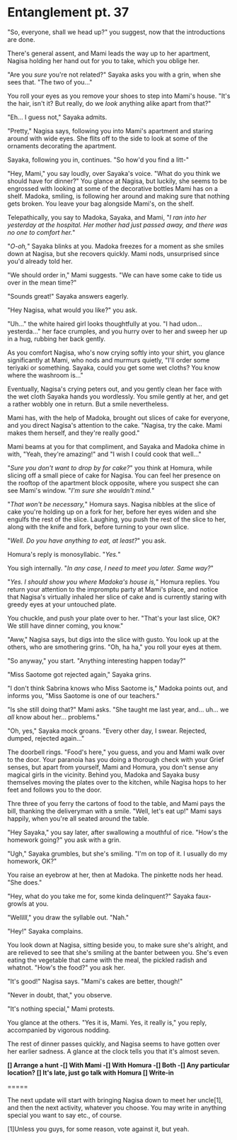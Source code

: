 # Entanglement pt. 37

"So, everyone, shall we head up?" you suggest, now that the introductions are done.

There's general assent, and Mami leads the way up to her apartment, Nagisa holding her hand out for you to take, which you oblige her.

"Are you *sure* you're not related?" Sayaka asks you with a grin, when she sees that. "The two of you..."

You roll your eyes as you remove your shoes to step into Mami's house. "It's the hair, isn't it? But really, do we *look* anything alike apart from that?"

"Eh... I guess not," Sayaka admits.

"Pretty," Nagisa says, following you into Mami's apartment and staring around with wide eyes. She flits off to the side to look at some of the ornaments decorating the apartment.

Sayaka, following you in, continues. "So how'd you find a litt-"

"Hey, Mami," you say loudly, over Sayaka's voice. "What do you think we should have for dinner?" You glance at Nagisa, but luckily, she seems to be engrossed with looking at some of the decorative bottles Mami has on a shelf. Madoka, smiling, is following her around and making sure that nothing gets broken. You leave your bag alongside Mami's, on the shelf.

Telepathically, you say to Madoka, Sayaka, and Mami, "*I ran into her yesterday at the hospital. Her mother had just passed away, and there was no one to comfort her.*"

"*O-oh,*" Sayaka blinks at you. Madoka freezes for a moment as she smiles down at Nagisa, but she recovers quickly. Mami nods, unsurprised since you'd already told her.

"We should order in," Mami suggests. "We can have some cake to tide us over in the mean time?"

"Sounds great!" Sayaka answers eagerly.

"Hey Nagisa, what would you like?" you ask.

"Uh..." the white haired girl looks thoughtfully at you. "I had udon... yesterda..." her face crumples, and you hurry over to her and sweep her up in a hug, rubbing her back gently.

As you comfort Nagisa, who's now crying softly into your shirt, you glance significantly at Mami, who nods and murmurs quietly, "I'll order some teriyaki or something. Sayaka, could you get some wet cloths? You know where the washroom is..."

Eventually, Nagisa's crying peters out, and you gently clean her face with the wet cloth Sayaka hands you wordlessly. You smile gently at her, and get a rather wobbly one in return. But a smile nevertheless.

Mami has, with the help of Madoka, brought out slices of cake for everyone, and you direct Nagisa's attention to the cake. "Nagisa, try the cake. Mami makes them herself, and they're really good."

Mami beams at you for that compliment, and Sayaka and Madoka chime in with, "Yeah, they're amazing!" and "I wish I could cook that well..."

"*Sure you don't want to drop by for cake?*" you think at Homura, while slicing off a small piece of cake for Nagisa. You can feel her presence on the rooftop of the apartment block opposite, where you suspect she can see Mami's window. "*I'm sure she wouldn't mind.*"

"*That won't be necessary,*" Homura says. Nagisa nibbles at the slice of cake you're holding up on a fork for her, before her eyes widen and she engulfs the rest of the slice. Laughing, you push the rest of the slice to her, along with the knife and fork, before turning to your own slice.

"*Well. Do you have anything to eat, at least?*" you ask.

Homura's reply is monosyllabic. "*Yes.*"

You sigh internally. "*In any case, I need to meet you later. Same way?*"

"*Yes. I should show you where Madoka's house is,*" Homura replies. You return your attention to the impromptu party at Mami's place, and notice that Nagisa's virtually inhaled her slice of cake and is currently staring with greedy eyes at your untouched plate.

You chuckle, and push your plate over to her. "That's your last slice, OK? We still have dinner coming, you know."

"Aww," Nagisa says, but digs into the slice with gusto. You look up at the others, who are smothering grins. "Oh, ha ha," you roll your eyes at them.

"So anyway," you start. "Anything interesting happen today?"

"Miss Saotome got rejected again," Sayaka grins.

"I don't think Sabrina knows who Miss Saotome is," Madoka points out, and informs you, "Miss Saotome is one of our teachers."

"Is she still doing that?" Mami asks. "She taught me last year, and... uh... we *all* know about her... problems."

"Oh, yes," Sayaka mock groans. "Every other day, I swear. Rejected, dumped, rejected again..."

The doorbell rings. "Food's here," you guess, and you and Mami walk over to the door. Your paranoia has you doing a thorough check with your Grief senses, but apart from yourself, Mami and Homura, you don't sense any magical girls in the vicinity. Behind you, Madoka and Sayaka busy themselves moving the plates over to the kitchen, while Nagisa hops to her feet and follows you to the door.

Thre three of you ferry the cartons of food to the table, and Mami pays the bill, thanking the deliveryman with a smile. "Well, let's eat up!" Mami says happily, when you're all seated around the table.

"Hey Sayaka," you say later, after swallowing a mouthful of rice. "How's the homework going?" you ask with a grin.

"Ugh," Sayaka grumbles, but she's smiling. "I'm on top of it. I usually do my homework, OK?"

You raise an eyebrow at her, then at Madoka. The pinkette nods her head. "She does."

"Hey, what do you take me for, some kinda delinquent?" Sayaka faux-growls at you.

"Well*lll*," you draw the syllable out. "Nah."

"Hey!" Sayaka complains.

You look down at Nagisa, sitting beside you, to make sure she's alright, and are relieved to see that she's smiling at the banter between you. She's even eating the vegetable that came with the meal, the pickled radish and whatnot. "How's the food?" you ask her.

"It's good!" Nagisa says. "Mami's cakes are better, though!"

"Never in doubt, that," you observe.

"It's nothing special," Mami protests.

You glance at the others. "Yes it is, Mami. Yes, it really is," you reply, accompanied by vigorous nodding.

The rest of dinner passes quickly, and Nagisa seems to have gotten over her earlier sadness. A glance at the clock tells you that it's almost seven.

**\[] Arrange a hunt
-\[] With Mami
-\[] With Homura
-\[] Both
-\[] Any particular location?
\[] It's late, just go talk with Homura
\[] Write-in**

\=====​

The next update will start with bringing Nagisa down to meet her uncle\[1]​, and then the next activity, whatever you choose. You may write in anything special you want to say etc., of course.

\[1]​Unless you guys, for some reason, vote against it, but yeah.
